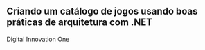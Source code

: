 ## Criando um catálogo de jogos usando boas práticas de arquitetura com .NET

Digital Innovation One